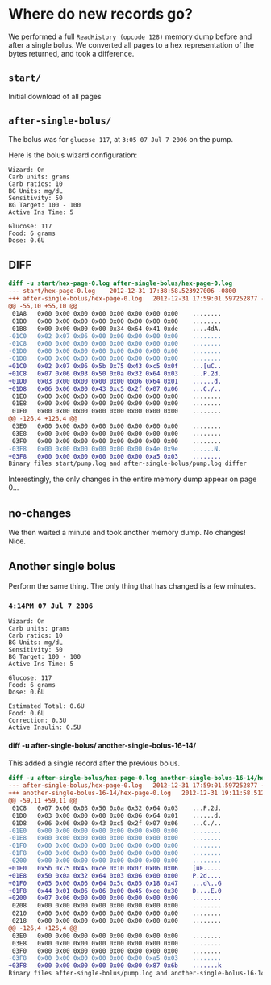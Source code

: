 # Where do new records go?

We performed a full `ReadHistory (opcode 128)` memory dump before and
after a single bolus.  We converted all pages to a hex representation
of the bytes returned, and took a difference.

## `start/`
Initial download of all pages
## `after-single-bolus/`
The bolus was for `glucose 117`, at `3:05 07 Jul 7 2006` on the pump.

Here is the bolus wizard configuration:

```
Wizard: On
Carb units: grams
Carb ratios: 10
BG Units: mg/dL
Sensitivity: 50
BG Target: 100 - 100
Active Ins Time: 5

Glucose: 117
Food: 6 grams
Dose: 0.6U
```

## DIFF

```diff
diff -u start/hex-page-0.log after-single-bolus/hex-page-0.log
--- start/hex-page-0.log	2012-12-31 17:38:58.523927006 -0800
+++ after-single-bolus/hex-page-0.log	2012-12-31 17:59:01.597252877 -0800
@@ -55,10 +55,10 @@
 01A8   0x00 0x00 0x00 0x00 0x00 0x00 0x00 0x00    ........
 01B0   0x00 0x00 0x00 0x00 0x00 0x00 0x00 0x00    ........
 01B8   0x00 0x00 0x00 0x00 0x34 0x64 0x41 0xde    ....4dA.
-01C0   0x02 0x07 0x06 0x00 0x00 0x00 0x00 0x00    ........
-01C8   0x00 0x00 0x00 0x00 0x00 0x00 0x00 0x00    ........
-01D0   0x00 0x00 0x00 0x00 0x00 0x00 0x00 0x00    ........
-01D8   0x00 0x00 0x00 0x00 0x00 0x00 0x00 0x00    ........
+01C0   0x02 0x07 0x06 0x5b 0x75 0x43 0xc5 0x0f    ...[uC..
+01C8   0x07 0x06 0x03 0x50 0x0a 0x32 0x64 0x03    ...P.2d.
+01D0   0x03 0x00 0x00 0x00 0x00 0x06 0x64 0x01    ......d.
+01D8   0x06 0x06 0x00 0x43 0xc5 0x2f 0x07 0x06    ...C./..
 01E0   0x00 0x00 0x00 0x00 0x00 0x00 0x00 0x00    ........
 01E8   0x00 0x00 0x00 0x00 0x00 0x00 0x00 0x00    ........
 01F0   0x00 0x00 0x00 0x00 0x00 0x00 0x00 0x00    ........
@@ -126,4 +126,4 @@
 03E0   0x00 0x00 0x00 0x00 0x00 0x00 0x00 0x00    ........
 03E8   0x00 0x00 0x00 0x00 0x00 0x00 0x00 0x00    ........
 03F0   0x00 0x00 0x00 0x00 0x00 0x00 0x00 0x00    ........
-03F8   0x00 0x00 0x00 0x00 0x00 0x00 0x4e 0x9e    ......N.
+03F8   0x00 0x00 0x00 0x00 0x00 0x00 0xa5 0x03    ........
Binary files start/pump.log and after-single-bolus/pump.log differ
```

Interestingly, the only changes in the entire memory dump appear on
page 0...

## no-changes

We then waited a minute and took another memory dump.  No changes!
Nice.


## Another single bolus

Perform the same thing.  The only thing that has changed is a few
minutes.

### `4:14PM 07 Jul 7 2006`

```
Wizard: On
Carb units: grams
Carb ratios: 10
BG Units: mg/dL
Sensitivity: 50
BG Target: 100 - 100
Active Ins Time: 5

Glucose: 117
Food: 6 grams
Dose: 0.6U

Estimated Total: 0.6U
Food: 0.6U
Correction: 0.3U
Active Insulin: 0.5U
```

#### diff -u after-single-bolus/ another-single-bolus-16-14/
This added a single record after the previous bolus.

```diff
diff -u after-single-bolus/hex-page-0.log another-single-bolus-16-14/hex-page-0.log
--- after-single-bolus/hex-page-0.log	2012-12-31 17:59:01.597252877 -0800
+++ another-single-bolus-16-14/hex-page-0.log	2012-12-31 19:11:58.512492255 -0800
@@ -59,11 +59,11 @@
 01C8   0x07 0x06 0x03 0x50 0x0a 0x32 0x64 0x03    ...P.2d.
 01D0   0x03 0x00 0x00 0x00 0x00 0x06 0x64 0x01    ......d.
 01D8   0x06 0x06 0x00 0x43 0xc5 0x2f 0x07 0x06    ...C./..
-01E0   0x00 0x00 0x00 0x00 0x00 0x00 0x00 0x00    ........
-01E8   0x00 0x00 0x00 0x00 0x00 0x00 0x00 0x00    ........
-01F0   0x00 0x00 0x00 0x00 0x00 0x00 0x00 0x00    ........
-01F8   0x00 0x00 0x00 0x00 0x00 0x00 0x00 0x00    ........
-0200   0x00 0x00 0x00 0x00 0x00 0x00 0x00 0x00    ........
+01E0   0x5b 0x75 0x45 0xce 0x10 0x07 0x06 0x06    [uE.....
+01E8   0x50 0x0a 0x32 0x64 0x03 0x06 0x00 0x00    P.2d....
+01F0   0x05 0x00 0x06 0x64 0x5c 0x05 0x18 0x47    ...d\..G
+01F8   0x44 0x01 0x06 0x06 0x00 0x45 0xce 0x30    D....E.0
+0200   0x07 0x06 0x00 0x00 0x00 0x00 0x00 0x00    ........
 0208   0x00 0x00 0x00 0x00 0x00 0x00 0x00 0x00    ........
 0210   0x00 0x00 0x00 0x00 0x00 0x00 0x00 0x00    ........
 0218   0x00 0x00 0x00 0x00 0x00 0x00 0x00 0x00    ........
@@ -126,4 +126,4 @@
 03E0   0x00 0x00 0x00 0x00 0x00 0x00 0x00 0x00    ........
 03E8   0x00 0x00 0x00 0x00 0x00 0x00 0x00 0x00    ........
 03F0   0x00 0x00 0x00 0x00 0x00 0x00 0x00 0x00    ........
-03F8   0x00 0x00 0x00 0x00 0x00 0x00 0xa5 0x03    ........
+03F8   0x00 0x00 0x00 0x00 0x00 0x00 0x87 0x6b    .......k
Binary files after-single-bolus/pump.log and another-single-bolus-16-14/pump.log differ
```
